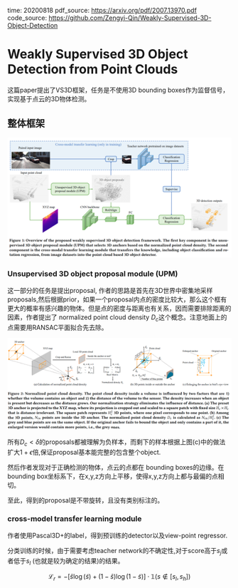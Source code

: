 time: 20200818
pdf_source: https://arxiv.org/pdf/2007.13970.pdf
code_source: https://github.com/Zengyi-Qin/Weakly-Supervised-3D-Object-Detection

# Weakly Supervised 3D Object Detection from Point Clouds

这篇paper提出了VS3D框架，任务是不使用3D bounding boxes作为监督信号，实现基于点云的3D物体检测。

## 整体框架

![image](res/VS3D_arch.png)

### Unsupervised 3D object proposal module (UPM)

这一部分的任务是提出proposal, 作者的思路是首先在3D世界中密集地采样proposals,然后根据prior，如果一个proposal内点的密度比较大，那么这个框有更大的概率有感兴趣的物体。但是点的密度与距离也有关系，因而需要排除距离的因素，作者提出了 normalized point cloud density $D_c$这个概念。注意地面上的点需要用RANSAC平面拟合先去除。

![image](res/vs3d_normalized_pcd.png)

所有$D_c < \delta$的proposals都被理解为负样本，而剩下的样本根据上图(c)中的做法扩大$1 + \epsilon$倍,保证proposal基本能完整的包含整个object.

然后作者发现对于正确检测的物体，点云的点都在 bounding boxes的边缘。在bounding box坐标系下，在x,y,z方向上平移，使得x,y,z方向上都与最偏的点相切。

至此，得到的proposal是不带旋转，且没有类别标注的。
### cross-model transfer learning module

作者使用Pascal3D+的label，得到预训练的detector以及view-point regressor.

分类训练的时候，由于需要考虑teacher network的不确定性,对于score高于$s_j$或者低于$s_l$ (也就是较为确定的结果)的结果。

$$\mathcal{L}_{r}=-[\hat{s} \log (\tilde{s})+(1-\hat{s}) \log (1-\tilde{s})] \cdot \mathbb{1}\left(s \notin\left[s_{l}, s_{h}\right]\right)$$

